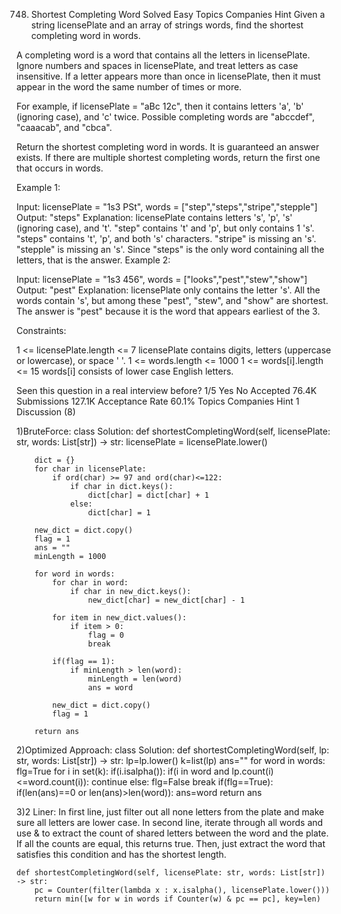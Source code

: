 748. Shortest Completing Word
Solved
Easy
Topics
Companies
Hint
Given a string licensePlate and an array of strings words, find the shortest completing word in words.

A completing word is a word that contains all the letters in licensePlate. Ignore numbers and spaces in licensePlate, and treat letters as case insensitive. If a letter appears more than once in licensePlate, then it must appear in the word the same number of times or more.

For example, if licensePlate = "aBc 12c", then it contains letters 'a', 'b' (ignoring case), and 'c' twice. Possible completing words are "abccdef", "caaacab", and "cbca".

Return the shortest completing word in words. It is guaranteed an answer exists. If there are multiple shortest completing words, return the first one that occurs in words.

 

Example 1:

Input: licensePlate = "1s3 PSt", words = ["step","steps","stripe","stepple"]
Output: "steps"
Explanation: licensePlate contains letters 's', 'p', 's' (ignoring case), and 't'.
"step" contains 't' and 'p', but only contains 1 's'.
"steps" contains 't', 'p', and both 's' characters.
"stripe" is missing an 's'.
"stepple" is missing an 's'.
Since "steps" is the only word containing all the letters, that is the answer.
Example 2:

Input: licensePlate = "1s3 456", words = ["looks","pest","stew","show"]
Output: "pest"
Explanation: licensePlate only contains the letter 's'. All the words contain 's', but among these "pest", "stew", and "show" are shortest. The answer is "pest" because it is the word that appears earliest of the 3.
 

Constraints:

1 <= licensePlate.length <= 7
licensePlate contains digits, letters (uppercase or lowercase), or space ' '.
1 <= words.length <= 1000
1 <= words[i].length <= 15
words[i] consists of lower case English letters.

Seen this question in a real interview before?
1/5
Yes
No
Accepted
76.4K
Submissions
127.1K
Acceptance Rate
60.1%
Topics
Companies
Hint 1
Discussion (8)

1)BruteForce:
class Solution:
    def shortestCompletingWord(self, licensePlate: str, words: List[str]) -> str:
        licensePlate = licensePlate.lower()  

        dict = {}
        for char in licensePlate:
            if ord(char) >= 97 and ord(char)<=122:
                if char in dict.keys():
                    dict[char] = dict[char] + 1
                else:
                    dict[char] = 1
        
        new_dict = dict.copy()
        flag = 1
        ans = ""
        minLength = 1000

        for word in words:
            for char in word:
                if char in new_dict.keys():
                    new_dict[char] = new_dict[char] - 1 
            
            for item in new_dict.values():
                if item > 0:
                    flag = 0
                    break
            
            if(flag == 1):
                if minLength > len(word):
                    minLength = len(word)
                    ans = word
            
            new_dict = dict.copy()
            flag = 1
                    
        return ans 

2)Optimized Approach:
class Solution:
    def shortestCompletingWord(self, lp: str, words: List[str]) -> str:
        lp=lp.lower()
        k=list(lp)
        ans=""
        for word in words:
            flg=True
            for i in set(k):
                if(i.isalpha()):
                    if(i in word and lp.count(i)<=word.count(i)):
                        continue
                    else:
                        flg=False
                        break
            if(flg==True):
                if(len(ans)==0 or len(ans)>len(word)):
                    ans=word
        return ans  

3)2 Liner:
In first line, just filter out all none letters from the plate and make sure all letters are lower case.
In second line, iterate through all words and use & to extract the count of shared letters between the word and the plate. If all the counts are equal, this returns true. Then, just extract the word that satisfies this condition and has the shortest length.

    def shortestCompletingWord(self, licensePlate: str, words: List[str]) -> str:
        pc = Counter(filter(lambda x : x.isalpha(), licensePlate.lower()))
        return min([w for w in words if Counter(w) & pc == pc], key=len) 